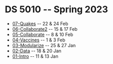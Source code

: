 
# DS 5010 -- Spring 2023

* [07-Quakes](07-Quakes.md) -- 22 & 24 Feb
* [06-Collaborate2](06-Collaborate2.md) -- 15 & 17 Feb
* [05-Collaborate](05-Collaborate.md) -- 8 & 10 Feb
* [04-Vaccines](04-Vaccines.md) -- 1 & 3 Feb
* [03-Modularize](03-Modularize.md) -- 25 & 27 Jan
* [02-Data](02-Data.md) -- 18 & 20 Jan
* [01-Intro](01-Intro.md) -- 11 & 13 Jan
